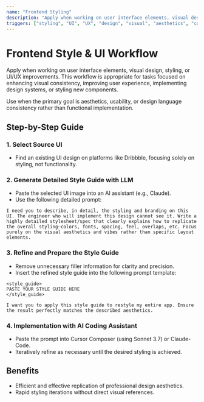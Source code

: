 ```yaml
---
name: "Frontend Styling"
description: "Apply when working on user interface elements, visual design, styling, or UI/UX improvements. This workflow is appropriate for tasks focused on enhancing visual consistency, improving user experience, implementing design systems, or styling new components."
triggers: ["styling", "UI", "UX", "design", "visual", "aesthetics", "components"]
---
```


# Frontend Style & UI Workflow

Apply when working on user interface elements, visual design, styling, or UI/UX improvements. This workflow is appropriate for tasks focused on enhancing visual consistency, improving user experience, implementing design systems, or styling new components.

Use when the primary goal is aesthetics, usability, or design language consistency rather than functional implementation.

## Step-by-Step Guide

### 1. Select Source UI

- Find an existing UI design on platforms like Dribbble, focusing solely on styling, not functionality.

### 2. Generate Detailed Style Guide with LLM

- Paste the selected UI image into an AI assistant (e.g., Claude).
- Use the following detailed prompt:

```
I need you to describe, in detail, the styling and branding on this UI. The engineer who will implement this design cannot see it. Write a highly detailed stylesheet/spec that clearly explains how to replicate the overall styling—colors, fonts, spacing, feel, overlaps, etc. Focus purely on the visual aesthetics and vibes rather than specific layout elements.
```

### 3. Refine and Prepare the Style Guide

- Remove unnecessary filler information for clarity and precision.
- Insert the refined style guide into the following prompt template:

```
<style_guide>
PASTE YOUR STYLE GUIDE HERE
</style_guide>

I want you to apply this style guide to restyle my entire app. Ensure the result perfectly matches the described aesthetics.
```

### 4. Implementation with AI Coding Assistant

- Paste the prompt into Cursor Composer (using Sonnet 3.7) or Claude-Code.
- Iteratively refine as necessary until the desired styling is achieved.

## Benefits

- Efficient and effective replication of professional design aesthetics.
- Rapid styling iterations without direct visual references.